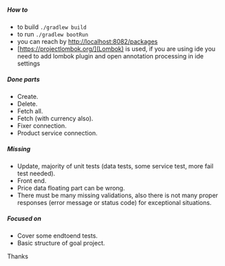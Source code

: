 ##### How to
- to build `./gradlew build`
- to run `./gradlew bootRun`
- you can reach by 
[http://localhost:8082/packages]()
- [https://projectlombok.org/](Lombok) is used, if you are using ide you need to add lombok plugin and open annotation processing in ide settings

##### Done parts
 - Create. 
 - Delete. 
 - Fetch all.
 - Fetch (with currency also).
 - Fixer connection.
 - Product  service connection.
##### Missing
 - Update, majority of unit tests (data tests, some service test, more fail test needed).
 - Front end.
 - Price data floating part can be wrong.
 - There must be many missing validations, also there is not many proper responses (error message or status code) for exceptional situations.
##### Focused on
 - Cover some endtoend tests.
 - Basic structure of goal project.
 
 Thanks
